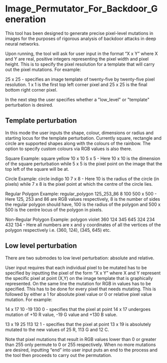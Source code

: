 # Image_Permutator_For_Backdoor_Generation

This tool has been designed to generate precise pixel-level mutations in images for the purposes of rigorous analysis of backdoor attacks in deep neural networks.

Upon running, the tool will ask for user input in the format “X x Y” where X and Y are real, positive integers representing the pixel width and pixel height. This is to specify the pixel resolution for a template that will carry out the pixel mutations. For example:

25 x 25  - specifies an image template of twenty-five by twenty-five pixel resolution. 1 x 1 is the first top left corner pixel and 25 x 25 is the final bottom right corner pixel.

In the next step the user specifies whether a "low_level" or "template" perturbation is desired.

## Template perturbation

In this mode the user inputs the shape, colour, dimensions or radius and starting locus for the template perturbation. Currently square, rectangle and circle are supported shapes along with the colours of the rainbow. The option to specify custom colours via RGB values is also there.

Square Example: square yellow 10 x 10 5 x 5 - Here 10 x 10 is the dimension of the square perturbation while 5 x 5 is the pixel point on the image that the top left of the square will be at.

Circle Example: circle indigo 10 7 x 8 - Here 10 is the radius of the circle (in pixels) while 7 x 8 is the pixel point at which the centre of the circle lies.

Regular Polygon Example: regular_polygon 125_253_86 8 100 500 x 500 - Here 125, 253 and 86 are RGB values respectively, 8 is the number of sides the regular polygon should have, 100 is the radius of the polygon and 500 x 500 is the centre locus of the polygon in pixels.

Non-Regular Polygon Example: polygon violet 360 124 345 645 324 234 432 134 - Here all numbers are x and y coordinates of all the vertices of the polygon respectively i.e. (360, 124), (345, 645) etc.

## Low level perturbation

There are two submodes to low level perturbation: absolute and relative.

User input requires that each individual pixel to be mutated has to be specified by inputting the pixel of the form “X x Y” where X and Y represent the specific pixel at point (X,Y) on the image template that is graphically represented. On the same line the mutation for RGB in values has to be specified. This has to be done for every pixel that needs mutating. This is followed by either a 1 for absolute pixel value or 0 or relative pixel value mutation. For example:

14 x 17 10 -19 130 0 - specifies that the pixel at point 14 x 17 undergoes mutation of +10 R value, -19 G value and +130 B value.

13 x 19 25 113 12 1 - specifies that the pixel at point 13 x 19 is absolutely mutated to the new values of 25 R, 113 G and 12 C.

Note that pixel mutations that result in RGB values lower than 0 or greater than 255 only permute to 0 or 255 respectively. When no more mutations are desired, inputting “end” into user input puts an end to the process and the tool then proceeds to carry out the permutation.
